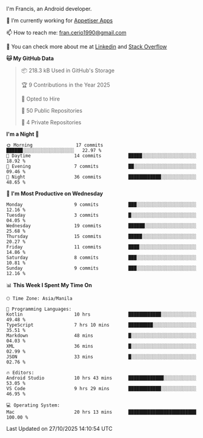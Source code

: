 
I'm Francis, an Android developer.

🔭 I’m currently working for [Appetiser Apps](http://appetiser.com.au)

📫 How to reach me: fran.cerio1990@gmail.com

👀 You can check more about me at [Linkedin](https://www.linkedin.com/in/francerio/) and [Stack Overflow](https://stackoverflow.com/users/1614267/fran-ceriu)



<!--START_SECTION:waka-->
**🐱 My GitHub Data** 

> 📦 218.3 kB Used in GitHub's Storage 
 > 
> 🏆 9 Contributions in the Year 2025
 > 
> 💼 Opted to Hire
 > 
> 📜 50 Public Repositories 
 > 
> 🔑 4 Private Repositories 
 > 
**I'm a Night 🦉** 

```text
🌞 Morning                17 commits          ██████░░░░░░░░░░░░░░░░░░░   22.97 % 
🌆 Daytime                14 commits          █████░░░░░░░░░░░░░░░░░░░░   18.92 % 
🌃 Evening                7 commits           ██░░░░░░░░░░░░░░░░░░░░░░░   09.46 % 
🌙 Night                  36 commits          ████████████░░░░░░░░░░░░░   48.65 % 
```
📅 **I'm Most Productive on Wednesday** 

```text
Monday                   9 commits           ███░░░░░░░░░░░░░░░░░░░░░░   12.16 % 
Tuesday                  3 commits           █░░░░░░░░░░░░░░░░░░░░░░░░   04.05 % 
Wednesday                19 commits          ██████░░░░░░░░░░░░░░░░░░░   25.68 % 
Thursday                 15 commits          █████░░░░░░░░░░░░░░░░░░░░   20.27 % 
Friday                   11 commits          ████░░░░░░░░░░░░░░░░░░░░░   14.86 % 
Saturday                 8 commits           ███░░░░░░░░░░░░░░░░░░░░░░   10.81 % 
Sunday                   9 commits           ███░░░░░░░░░░░░░░░░░░░░░░   12.16 % 
```


📊 **This Week I Spent My Time On** 

```text
🕑︎ Time Zone: Asia/Manila

💬 Programming Languages: 
Kotlin                   10 hrs              ████████████░░░░░░░░░░░░░   49.48 % 
TypeScript               7 hrs 10 mins       █████████░░░░░░░░░░░░░░░░   35.51 % 
Markdown                 48 mins             █░░░░░░░░░░░░░░░░░░░░░░░░   04.03 % 
XML                      36 mins             █░░░░░░░░░░░░░░░░░░░░░░░░   02.99 % 
JSON                     33 mins             █░░░░░░░░░░░░░░░░░░░░░░░░   02.76 % 

🔥 Editors: 
Android Studio           10 hrs 43 mins      █████████████░░░░░░░░░░░░   53.05 % 
VS Code                  9 hrs 29 mins       ████████████░░░░░░░░░░░░░   46.95 % 

💻 Operating System: 
Mac                      20 hrs 13 mins      █████████████████████████   100.00 % 
```


 Last Updated on 27/10/2025 14:10:54 UTC
<!--END_SECTION:waka-->

